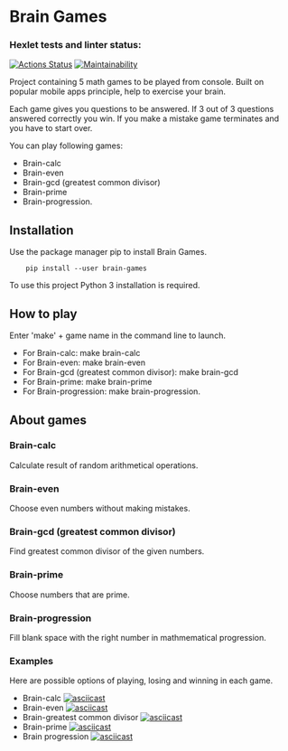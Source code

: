 # Brain Games

### Hexlet tests and linter status:

[![Actions Status](https://github.com/MariaRegin/python-project-49/workflows/hexlet-check/badge.svg)](https://github.com/MariaRegin/python-project-49/actions)
[![Maintainability](https://api.codeclimate.com/v1/badges/d27e6bb872a8a06aad89/maintainability)](https://codeclimate.com/github/MariaRegin/python-project-49/maintainability)

Project containing 5 math games to be played from console. Built on popular mobile apps principle, help to exercise your brain.

Each game gives you questions to be answered. If 3 out of 3 questions answered correctly you win. If you make a mistake game terminates and you have to start over. 

You can play following games:    

* Brain-calc
* Brain-even
* Brain-gcd (greatest common divisor)
* Brain-prime
* Brain-progression.

## Installation

Use the package manager pip to install Brain Games.

    	pip install --user brain-games

To use this project Python 3 installation is required.

## How to play

Enter 'make' + game name in the command line to launch.

* For Brain-calc: make brain-calc
* For Brain-even: make brain-even
* For Brain-gcd (greatest common divisor): make brain-gcd
* For Brain-prime: make brain-prime
* For Brain-progression: make brain-progression.

## About games

### Brain-calc

Calculate result of random arithmetical operations.

### Brain-even

Choose even numbers without making mistakes.

### Brain-gcd (greatest common divisor)

Find greatest common divisor of the given numbers.

### Brain-prime

Choose numbers that are prime.

### Brain-progression

Fill blank space with the right number in mathmematical progression.

### Examples

Here are possible options of playing, losing and winning in each game.

* Brain-calc [![asciicast](https://asciinema.org/a/kJYPcRnk6Rx4v6i5mIdStRwBg.svg)](https://asciinema.org/a/kJYPcRnk6Rx4v6i5mIdStRwBg)
* Brain-even [![asciicast](https://asciinema.org/a/IQR9rWCqlEwJj6hEjWJxu6xAj.svg)](https://asciinema.org/a/IQR9rWCqlEwJj6hEjWJxu6xAj)
* Brain-greatest common divisor [![asciicast](https://asciinema.org/a/142kushlKyKFcxxlWHFA5Smzk.svg)](https://asciinema.org/a/142kushlKyKFcxxlWHFA5Smzk)
* Brain-prime [![asciicast](https://asciinema.org/a/elyRGCWoz1xsgifZFKENezmBK.svg)](https://asciinema.org/a/elyRGCWoz1xsgifZFKENezmBK)
* Brain progression [![asciicast](https://asciinema.org/a/rfoqVw3YbQsbZYjs9oFj5tEAz.svg)](https://asciinema.org/a/rfoqVw3YbQsbZYjs9oFj5tEAz)

